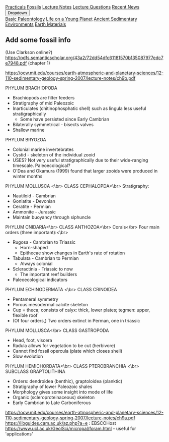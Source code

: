 <div class="navbar">
  <a href="Practicals">Practicals</a>
  <a href="fossils">Fossils</a>
  <a href="LectureNotes">Lecture Notes</a>
  <a href="LectureQs">Lecture Questions</a>
  <a href="RecentNews">Recent News</a>
  <div class="dropdown">
    <button class="dropbtn">Dropdown 
      <i class="fa fa-caret-down"></i>
    </button>
    <div class="dropdown-content">
      <a href="basicpaleo">Basic Paleontology</a>
      <a href="LYP">Life on a Young Planet</a>
      <a href="AncientSeds">Ancient Sedimentary Environments</a>
      <a href="EarthMaterials">Earth Materials</a>
    </div>
  </div> 
</div>



## Add some fossil info

(Use Clarkson online?)
https://pdfs.semanticscholar.org/43a2/72dd54dfc61181570b135087977edc7e7948.pdf (chapter 1)

https://ocw.mit.edu/courses/earth-atmospheric-and-planetary-sciences/12-110-sedimentary-geology-spring-2007/lecture-notes/ch9b.pdf

PHYLUM BRACHIOPODA
* Brachiopods are filter feeders
* Stratigraphy of mid Paleozoic
* Inarticulates (chitinophosphatic shell) such as lingula less useful stratigraphically
  * Some have persisted since Early Cambrian
* Bilaterally symmetrical - bisects valves
* Shallow marine

PHYLUM BRYOZOA
* Colonial marine invertebrates
* Cystid - skeleton of the individual zooid
* USES? Not very useful stratigraphically due to their wide-ranging timescale. Paleoecological?
* O'Dea and Okamura (1999) found that larger zooids were produced in winter months

PHYLUM MOLLUSCA <\br>
CLASS CEPHALOPDA<\br>
Stratigraphy:
  * Nautiloid - Cambrian
  * Goniatite - Devonian
  * Ceratite - Permian
  * Ammonite - Jurassic
* Maintain buoyancy through siphuncle
  
PHYLUM CNIDARIA<\br>
CLASS ANTHOZOA<\br>
Corals<\br>
Four main orders (three important):<\br>
* Rugosa - Cambrian to Triassic
  * Horn-shaped
  * Epithecae show changes in Earth's rate of rotation
* Tabulata - Cambrian to Permian
  * Always colonial
* Scleractinia - Triassic to now
  * The important reef builders
* Paleoecological indicators

PHYLUM ECHINODERMATA <\br>
CLASS CRINOIDEA
* Pentameral symmetry
* Porous mesodermal calcite skeleton
* Cup = theca; consists of calyx: thick, lower plates; tegmen: upper, flexible roof
* (Of four orders,) Two orders extinct in Perman, one in triassic

PHYLUM MOLLUSCA<\br>
CLASS GASTROPODA
* Head, foot, viscera
* Radula allows for vegetation to be cut (herbivore)
* Cannot find fossil opercula (plate which closes shell)
* Slow evolution

PHYLUM HEMICHORDATA<\br>
CLASS PTEROBRANCHIA <\br>
SUBCLASS GRAPTOLITHINA
* Orders: dendroidea (benthic), graptoloidea (planktic)
* Stratigraphy of lower Paleozoic shales
* Morphology gives some insight into mode of life
* Organic (scleroproteinaceous) skeleton
* Early Cambrian to Late Carboniferous

  
https://ocw.mit.edu/courses/earth-atmospheric-and-planetary-sciences/12-110-sedimentary-geology-spring-2007/lecture-notes/ch9a.pdf
https://libguides.cam.ac.uk/az.php?a=e : EBSCOHost
https://www.ucl.ac.uk/GeolSci/micropal/foram.html - useful for 'applications'
